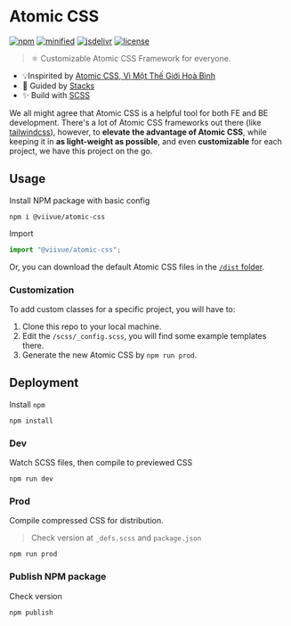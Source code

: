 # Atomic CSS

[![npm](https://badgen.net/npm/v/@viivue/atomic-css)](https://www.npmjs.com/package/@viivue/atomic-css)
[![minified](https://badgen.net/badge/minified/~11KB/cyan)](https://www.jsdelivr.com/package/gh/viivue/atomic-css)
[![jsdelivr](https://data.jsdelivr.com/v1/package/gh/viivue/atomic-css/badge?style=rounded)](https://www.jsdelivr.com/package/gh/viivue/atomic-css)
[![license](https://badgen.net/github/license/viivue/atomic-css/)](https://github.com/viivue/atomic-css/blob/main/LICENSE)

> ⚛️ Customizable Atomic CSS Framework for everyone.

- 💡Inspirited by [Atomic CSS, Vì Một Thế Giới Hoà Bình](https://ehkoo.com/bai-viet/introduction-to-functional-utility-first-atomic-css)
- 👀 Guided by [Stacks](https://stackoverflow.design/product/guidelines/using-stacks/)
- ✨ Build with [SCSS](https://sass-lang.com/)


We all might agree that Atomic CSS is a helpful tool for both FE and BE development. There's a lot of Atomic CSS 
frameworks out there (like [tailwindcss](https://tailwindcss.com/)), however, to **elevate the advantage of Atomic CSS**, while keeping
it in **as light-weight as possible**, and even **customizable** for each project, we have this project on the go.

## Usage

Install NPM package with basic config

```shell
npm i @viivue/atomic-css
```

Import

```js
import "@viivue/atomic-css";
```

Or, you can download the default Atomic CSS files in the [`/dist` folder](https://github.com/viivue/atomic-css/tree/main/dist).

### Customization

To add custom classes for a specific project, you will have to:

1. Clone this repo to your local machine.
2. Edit the `/scss/_config.scss`, you will find some example templates there.
3. Generate the new Atomic CSS by `npm run prod`.

## Deployment

Install `npm`

```shell
npm install
```

### Dev

Watch SCSS files, then compile to previewed CSS

```shell
npm run dev
```

### Prod

Compile compressed CSS for distribution.

> Check version at `_defs.scss` and `package.json`

```shell
npm run prod
```

### Publish NPM package

Check version

```shell
npm publish
```